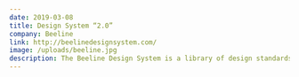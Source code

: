 ```yaml
---
date: 2019-03-08
title: Design System “2.0”
company: Beeline
link: http://beelinedesignsystem.com/
image: /uploads/beeline.jpg
description: The Beeline Design System is a library of design standards and patterns that can be used to design and build any number of Beeline products. A single source of truth for all Beeline product design needs.
---
```

